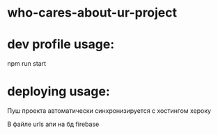 # who-cares-about-ur-project


# dev profile usage:

npm run start

# deploying usage: 

Пуш проекта автоматически синхронизируется с хостингом хероку

В файле urls апи на бд firebase